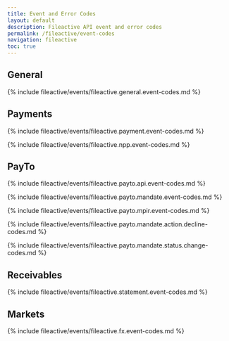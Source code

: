 ```yaml
---
title: Event and Error Codes
layout: default
description: Fileactive API event and error codes
permalink: /fileactive/event-codes
navigation: fileactive
toc: true
---
```


## General
{% include fileactive/events/fileactive.general.event-codes.md %}

## Payments
{% include fileactive/events/fileactive.payment.event-codes.md %}

{% include fileactive/events/fileactive.npp.event-codes.md %}

## PayTo
{% include fileactive/events/fileactive.payto.api.event-codes.md %}

{% include fileactive/events/fileactive.payto.mandate.event-codes.md %}

{% include fileactive/events/fileactive.payto.mpir.event-codes.md %}

{% include fileactive/events/fileactive.payto.mandate.action.decline-codes.md %}

{% include fileactive/events/fileactive.payto.mandate.status.change-codes.md %}

## Receivables

{% include fileactive/events/fileactive.statement.event-codes.md %}

## Markets

{% include fileactive/events/fileactive.fx.event-codes.md %}